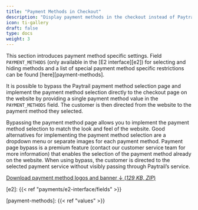 ```yaml
---
title: "Payment Methods in Checkout"
description: "Display payment methods in the checkout instead of Paytrail's payment page."
icon: ti-gallery
draft: false
type: docs
weight: 3
---
```


This section introduces payment method specific settings. Field `PAYMENT_METHODS` (only available in the [E2 interface][e2]) for selecting and hiding methods and a list of special payment method specific restrictions can be found [here][payment-methods].

It is possible to bypass the Paytrail payment method selection page and implement the payment method selection directly to the checkout page on the website by providing a single payment method value in the `PAYMENT_METHODS` field. The customer is then directed from the website to the payment method they selected.

Bypassing the payment method page allows you to implement the payment method selection to match the look and feel of the website. Good alternatives for implementing the payment method selection are a dropdown menu or separate images for each payment method.
Payment page bypass is a premium feature (contact our customer service team for more information) that enables the selection of the payment method already on the website. When using bypass, the customer is directed to the selected payment service without visibly passing through Paytrail’s service.

[Download payment method logos and banner ↓ (_129 KB, ZIP_)](https://www.paytrail.com/hubfs/Logot-Kayttoonotto/Logot-ja-banneri.zip)

[e2]: {{< ref "payments/e2-interface/fields" >}}

[payment-methods]: {{< ref "values" >}}
